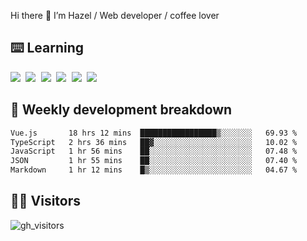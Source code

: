 
Hi there 👋 I’m Hazel / Web developer / coffee lover

## ⌨️ Learning

<samp>
 <a href="https://github.com/vuejs/core"><img src="https://api.iconify.design/logos:vue.svg" /></a>
  <a href="https://github.com/vuejs/core"><img src="https://api.iconify.design/logos:react.svg" /></a>
  <a href="https://github.com/solidjs/solid"><img src="https://api.iconify.design/logos:solidjs.svg" /></a>
  <a href="https://github.com/vitejs/vite"><img src="https://api.iconify.design/logos:vitejs.svg" /></a>
  <a href="https://github.com/microsoft/TypeScript"><img src="https://api.iconify.design/logos:typescript-icon.svg" /></a> 
  <a href="https://github.com/unocss/unocss"><img src="https://api.iconify.design/logos:unocss.svg" /></a>
  

</samp>


## 🦀 Weekly development breakdown

<!--START_SECTION:waka-->

```txt
Vue.js       18 hrs 12 mins  █████████████████▒░░░░░░░   69.93 %
TypeScript   2 hrs 36 mins   ██▓░░░░░░░░░░░░░░░░░░░░░░   10.02 %
JavaScript   1 hr 56 mins    ██░░░░░░░░░░░░░░░░░░░░░░░   07.48 %
JSON         1 hr 55 mins    ██░░░░░░░░░░░░░░░░░░░░░░░   07.40 %
Markdown     1 hr 12 mins    █▒░░░░░░░░░░░░░░░░░░░░░░░   04.67 %
```

<!--END_SECTION:waka-->
## 👬🏻 Visitors

![gh_visitors](https://profile-counter.glitch.me/Hazel-Lin/count.svg)

